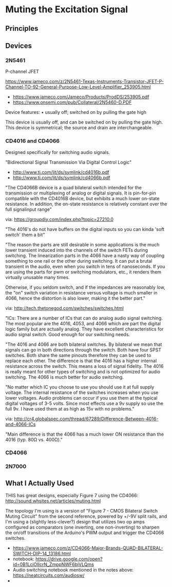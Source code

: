 

# Muting the Excitation Signal

## Principles



## Devices

### 2N5461

P-channel JFET

https://www.jameco.com/z/2N5461-Texas-Instruments-Transistor-JFET-P-Channel-TO-92-General-Purpose-Low-Level-Amplifier_253905.html
+ https://www.jameco.com/Jameco/Products/ProdDS/253905.pdf
+ https://www.onsemi.com/pub/Collateral/2N5460-D.PDF

Device features:
 • usually off; switched on by pulling the gate high

This device is usually off, and can be switched on by pulling the gate high.
This device is symmetrical; the source and drain are interchangeable.


### CD4016 and CD4066

Designed specifically for switching audio signals.

"Bidirectional Signal Transmission Via Digital Control Logic"

+ http://www.ti.com/lit/ds/symlink/cd4016b.pdf
+ http://www.ti.com/lit/ds/symlink/cd4066b.pdf

"The CD4066B device is a quad bilateral switch intended for the transmission or multiplexing of analog or digital signals. It is pin-for-pin compatible with the CD4016B device, but exhibits a much lower on-state resistance. In addition, the on-state resistance is relatively constant over the full signalinput range"


via: https://groupdiy.com/index.php?topic=27210.0

"The 4016's do not have buffers on the digital inputs so you can kinda 'soft switch' them a bit"

"The reason the parts are still desirable in some applications is the much lower transient induced into the channels of the switch FETs during switching.  The linearization parts in the 4066 have a nasty way of coupling something to one rail or the other during switching.  It can put a brutal transient in the audio, even when you switch in tens of nanoseconds.  If you are using the parts for pwm or switching modulators, etc., it renders them virtually unusable many times.

Otherwise, if you seldom switch, and if the impedances are reasonably low, the "on" switch variation in resistance versus voltage is much smaller in 4066, hence the distortion is also lower, making it the better part."


via: http://tech.thetonegod.com/switches/switches.html

"ICs: There are a number of ICs that can do analog audio signal switching. The most popular are the 4016, 4053, and 4066 which are part the digital logic family but are actually analog. They have excellent characteristics for audio signal switch. Good enough for our switching needs.

"The 4016 and 4066 are both bilateral switches. By bilateral we mean that signals can go in both directions through the switch. Both have four SPST switches. Both share the same pinouts therefore they can be used to replace each other. The difference is that the 4016 has a higher internal resistance across the switch. This means a loss of signal fidelity. The 4016 is really meant for other types of switching and is not optimized for audio switching. The 4066 is much better for audio switching.

"No matter which IC you choose to use you should use it at full supply voltage. The internal resistance of the switches increases when you use lower voltages. Audio problems can occur if you use them at the typical digital voltages of 3-5 volts. Since most effects use a 9v supply so use the full 9v. I have used them at as high as 15v with no problems."


via: http://cr4.globalspec.com/thread/67289/Difference-Between-4016-and-4066-ICs

"Main difference is that the 4066 has a much lower ON resistance than the 4016 (typ. 80Ω vs. 400Ω)."


### CD4066



### 2N7000



















## What I Actually Used

THIS has great designs, especially Figure 7 using the CD4066: http://sound.whsites.net/articles/muting.html

The topology I'm using is a version of "Figure 7 - CMOS Bilateral Switch Muting Circuit" from the second reference, powered by +/-9V split rails, and I'm using a (slightly less-clever?) design that utilizes two op amps configured as comparators (one inverting, one non-inverting) to sharpen the on/off transitions of the Arduino's PWM output and trigger the CD4066 switches.

+ https://www.jameco.com/z/CD4066-Major-Brands-QUAD-BILATERAL-SWITCH-DIP-14_13186.html
+ notebook: https://drive.google.com/open?id=0B1LciOIIcrN_ZmppNWF6bjVLQms
+ Audio switching notebook mentioned in the notes above: https://neatcircuits.com/audiosw/
+ 




